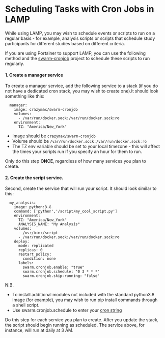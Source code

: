 # Scheduling Tasks with Cron Jobs in LAMP

While using LAMP, you may wish to schedule events or scripts to run on a regular basis - for example, analysis scripts or scripts that schedule study participants for different studies based on different criteria.

If you are using Portainer to support LAMP, you can use the following method and the [swarm-cronjob](https://github.com/crazy-max/swarm-cronjob) project to schedule these scripts to run regularly.

#### 1. Create a manager service
To create a manager service, add the following service to a stack (if you do not have a dedicated cron stack, you may wish to create one).It should look something like this:

```
  manager:
    image: crazymax/swarm-cronjob
    volumes:
      - /var/run/docker.sock:/var/run/docker.sock:ro
    environment:
      TZ: "America/New_York"
```

- Image should be `crazymax/swarm-cronjob`
- Volume should be `/var/run/docker.sock:/var/run/docker.sock:ro`
- The TZ env variable should be set to your local timezone - this will affect the times your scripts run if you specify an hour for them to run.

Only do this step __ONCE__, regardless of how many services you plan to create.


#### 2. Create the script service.
Second, create the service that will run your script. It should look similar to this:

```
  my_analysis:
    image: python:3.8
    command: ['python','/script/my_cool_script.py']
    environment:
      TZ: "America/New_York"
      ANALYSIS_NAME: "My Analysis"
    volumes:
      - /usr/bin:/script
      - /var/run/docker.sock:/var/run/docker.sock:ro
    deploy:
      mode: replicated
      replicas: 0
      restart_policy:
        condition: none
      labels:
        swarm.cronjob.enable: "true"
        swarm.cronjob.schedule: "0 3 * * *"
        swarm.cronjob.skip-running: "false"
```

N.B.
- To install additional modules not included with the standard python3.8 image (for example), you may wish to run pip install commands through a shell script.
- Use swarm.cronjob.schedule to enter your [cron string](https://crontab.guru/)

Do this step for each service you plan to create. After you update the stack, the script should begin running as scheduled. The service above, for instance, will run at daily at 3 AM.

